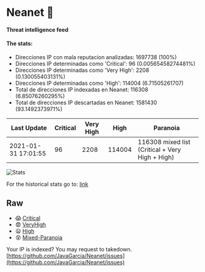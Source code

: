 # Neanet :hocho:
#### Threat intelligence feed
#### The stats:

- Direcciones IP con mala reputacion analizadas: 1697738 (100%)
- Direcciones IP determinadas como 'Critical':  96 (0.00565458274481%)
- Direcciones IP determinadas como 'Very High':  2208 (0.130055403131%)
- Direcciones IP determinadas como 'High':  114004 (6.71505261707)
- Total de direcciones IP indexadas en Neanet:  116308 (6.85076260295%)
- Total de direcciones IP descartadas en Neanet:  1581430 (93.1492373971%)

| Last Update | Critical | Very High | High | Paranoia |
| --- | --- | --- | --- | --- |
| 2021-01-31 17:01:55 | 96 | 2208 | 114004 | 116308 mixed list (Critical + Very High + High)|

![Stats](https://docs.google.com/spreadsheets/d/e/2PACX-1vSnaNMIXVabIpDJjufMlzH7poXnshF3mgd8Is1g9ytUEzVsP5my4Trn8f-xkoLLQ38xpL3HtmUexLo6/pubchart?oid=501124687&format=image)

For the historical stats go to: [link](/stats.csv)
## Raw
- :scream: [Critical](https://raw.githubusercontent.com/JavaGarcia/Neanet/master/blacklists/neanet_critical.txt)
- :fearful: [VeryHigh](https://raw.githubusercontent.com/JavaGarcia/Neanet/master/blacklists/neanet_veryHigh.txtt)
- :frowning: [High](https://raw.githubusercontent.com/JavaGarcia/Neanet/master/blacklists/neanet_high.txt)
- :dizzy_face: [Mixed-Paranoia](https://raw.githubusercontent.com/JavaGarcia/Neanet/master/blacklists/neanet_all.txt)


Your IP is indexed? You may request to takedown. [https://github.com/JavaGarcia/Neanet/issues](https://github.com/JavaGarcia/Neanet/issues)























































































































































































































































































































































































































































































































































































































































































































































































































































































































































































































































































































































































































































































































































































































































































































































































































































































































































































































































































































































































































































































































































































































































































































































































































































































































































































































































































































































































































































































































































































































































































































































































































































































































































































































































































































































































































































































































































































































































































































































































































